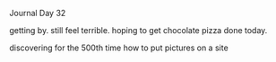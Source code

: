 Journal Day 32

getting by.  still feel terrible.  hoping to get chocolate pizza done today.

discovering for the 500th time how to put pictures on a site

